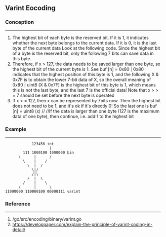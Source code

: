 Varint Eocoding
---

### Conception

---

1. The highest bit of each byte is the reserved bit. If it is 1, it indicates whether the next byte belongs to the current data. If it is 0, it is the last byte of the current data Look at the following code. Since the highest bit of a byte is the reserved bit, only the following 7 bits can save data in this byte.
2. Therefore, if x > 127, the data needs to be saved larger than one byte, so the highest bit of the current byte is 1. See buf [n] = 0x80 |
    0x80 indicates that the highest position of this byte is 1, and the following X & 0x7F is to obtain the lower 7-bit data of X, so the overall meaning of 0x80 | uint8 (X & 0x7F) is the highest bit of this byte is 1, which means this is not the last byte, and the last 7 is the official data! Note that x > > = 7 should be set before the next byte is operated
3. If x < = 127, then x can be represented by 7bits now. Then the highest bit does not need to be 1, and it's ok if it's directly 0! So the last one is buf [n] = uint8 (x)
    //
    //If the data is larger than one byte (127 is the maximum data of one byte), then continue, i.e. add 1 to the highest bit



### Example

---

```
			123456 int
					|
		111 1000100 1000000 bin
      \      |      /
        \    |    /
          \  |  /
            \|/
            /|\
          /  |  \
        /    |    \
      /      |      \ 
11000000 110000100 00000111 varint
```



### Reference 

---

1. /go/src/encoding/binary/varint.go
2. https://developpaper.com/explain-the-principle-of-varint-coding-in-detail/